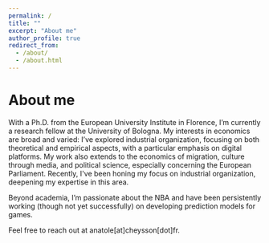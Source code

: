 ```yaml
---
permalink: /
title: ""
excerpt: "About me"
author_profile: true
redirect_from: 
  - /about/
  - /about.html
---
```


About me
======

With a Ph.D. from the European University Institute in Florence, I’m currently a research fellow at the University of Bologna. My interests in economics are broad and varied: I’ve explored industrial organization, focusing on both theoretical and empirical aspects, with a particular emphasis on digital platforms. My work also extends to the economics of migration, culture through media, and political science, especially concerning the European Parliament. 
Recently, I've been honing my focus on industrial organization, deepening my expertise in this area.

Beyond academia, I’m passionate about the NBA and have been persistently working (though not yet successfully) on developing prediction models for games.

Feel free to reach out at anatole[at]cheysson[dot]fr.